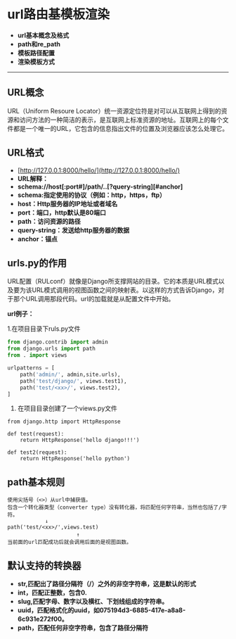 # url路由基模板渲染

* **url基本概念及格式**
* **path和re\_path**
* **模板路径配置**
* **渲染模板方式**

---

## URL概念

URL（Uniform Resoure Locator）统一资源定位符是对可以从互联网上得到的资源和访问方法的一种简洁的表示，是互联网上标准资源的地址。互联网上的每个文件都是一个唯一的URL，它包含的信息指出文件的位置及浏览器应该怎么处理它。

## URL格式

* [http://127.0.0.1:8000/hello/](http://127.0.0.1:8000/hello/)
* **URL解释：**
* **schema://host\[:port\#\]/path/..\[?query-string\]\[\#anchor\]**
* **schema:指定使用的协议（例如：http，https，ftp）**
* **host：Http服务器的IP地址或者域名**
* **port：端口，http默认是80端口**
* **path：访问资源的路径**
* **query-string：发送给http服务器的数据**
* **anchor：锚点**

## urls.py的作用

URL配置（RULconf）就像是Django所支撑网站的目录。它的本质是URL模式以及要为该URL模式调用的视图函数之间的映射表。以这样的方式告诉Django，对于那个URL调用那段代码。url的加载就是从配置文件中开始。

**url例子：**

1.在项目目录下ruls.py文件

```py
from django.contrib import admin
from django.urls import path
from . import views

urlpatterns = [
    path('admin/', admin,site.urls),
    path('test/django/', views.test1),
    path('test/<xx>/', views.test2),
]
```

1. 在项目目录创建了一个views.py文件

```
from django.http import HttpResponse

def test(request):
    return HttpResponse('hello django!!!')

def test2(request):
    return HttpResponse('hello python')
```

## path基本规则

```
使用尖括号（<>）从url中捕获值。
包含一个转化器类型（converter type）没有转化器，将匹配任何字符串，当然也包括了/字符。
            ↓
path('test/<xx>/',views.test)
                      ↑　
当前面的url匹配成功后就会调用后面的是视图函数。
```

## 默认支持的转换器

* **str,匹配出了路径分隔符（/）之外的非空字符串，这是默认的形式**
* **int，匹配正整数，包含0.**
* **slug,匹配字母、数字以及横杠、下划线组成的字符串。**
* **uuid，匹配格式化的uuid，如075194d3-6885-417e-a8a8-6c931e272f00。**
* **path，匹配任何非空字符串，包含了路径分隔符**



